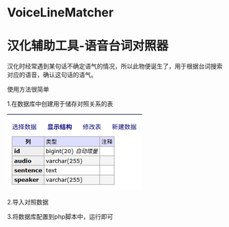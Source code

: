 # VoiceLineMatcher
# 汉化辅助工具-语音台词对照器

汉化时经常遇到某句话不确定语气的情况，所以此物便诞生了，用于根据台词搜索对应的语音，确认这句话的语气。

使用方法很简单

1.在数据库中创建用于储存对照关系的表

![](https://raw.githubusercontent.com/icey9527/VoiceLineMatcher/refs/heads/main/image/0.png)

2.导入对照数据

3.将数据库配置到php脚本中，运行即可
